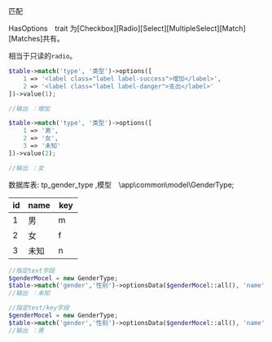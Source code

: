 匹配

HasOptions　trait 为[Checkbox][Radio][Select][MultipleSelect][Match][Matches]共有。

相当于只读的`radio`。

```php
$table->match('type', '类型')->options([
    1 => '<label class="label label-success">增加</label>', 
    2 => '<label class="label label-danger">支出</label>'
])->value(1);

//输出 ：增加
```

```php
$table->match('type', '类型')->options([
    1 => '男', 
    2 => '女',
    3 => '未知'
])->value(2);

//输出 ：女
```

数据库表: tp_gender_type ,模型　\app\common\model\GenderType;

| id |name| key |
| ---- | ---- | ---- |
| 1  |  男 | m　 |
| 2  |  女 | f　 |
| 3  |  未知 | n　 |

```php
//指定text字段
$genderMocel = new GenderType;
$table->match('gender','性别')->optionsData($genderMocel::all(), 'name')->value(3);//默认主键`id`作为key
//输出 ：未知
```

```php
//指定text/key字段
$genderMocel = new GenderType;
$table->match('gender','性别')->optionsData($genderMocel::all(), 'name', 'key')->value('m');
//输出 ：男
```